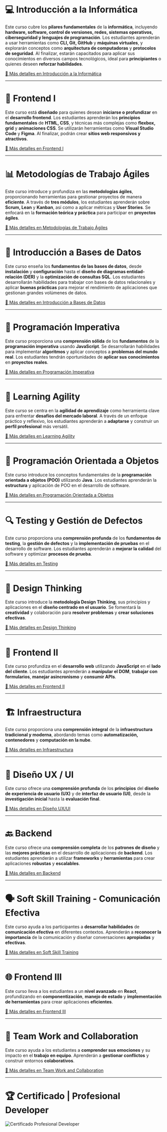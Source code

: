 # 💻 Introducción a la Informática

Este curso cubre los **pilares fundamentales** de la **informática**, incluyendo **hardware, software, control de versiones, redes, sistemas operativos, ciberseguridad y lenguajes de programación**. Los estudiantes aprenderán a usar herramientas como **CLI, Git, GitHub** y **máquinas virtuales**, y explorarán conceptos como **arquitectura de computadoras** y **protocolos de seguridad**. Al finalizar, estarán capacitados para aplicar sus conocimientos en diversos campos tecnológicos, ideal para **principiantes** o quienes deseen **reforzar habilidades**.

[📄 Más detalles en Introducción a la Informática](./Introducción_a_la_Informática/README.md)

---

# 🎨 Frontend I

Este curso está **diseñado** para quienes desean **iniciarse o profundizar** en el **desarrollo frontend**. Los estudiantes aprenderán los **principios fundamentales** de **HTML, CSS**, y técnicas más complejas como **flexbox, grid** y **animaciones CSS**. Se utilizarán herramientas como **Visual Studio Code** y **Figma**. Al finalizar, podrán crear **sitios web responsivos y atractivos**.

[📄 Más detalles en Frontend I](./Frontend_I/README.md)

---

# 📊 Metodologías de Trabajo Ágiles

Este curso introduce y profundiza en las **metodologías ágiles**, proporcionando herramientas para gestionar proyectos de manera **eficiente**. A través de **tres módulos**, los estudiantes aprenderán sobre **Scrum, Lean** y **Kanban**, así como a aplicar métricas y **User Stories**. Se enfocará en la **formación teórica y práctica** para participar en **proyectos ágiles**.

[📄 Más detalles en Metodologías de Trabajo Ágiles](./Metodologia_del_Trabajo/README.md)

---

# 💾 Introducción a Bases de Datos

Este curso enseña los **fundamentos de las bases de datos**, desde **instalación** y **configuración** hasta el **diseño de diagramas entidad-relación (DER)** y la **optimización de consultas SQL**. Los estudiantes desarrollarán habilidades para trabajar con bases de datos relacionales y aplicar **buenas prácticas** para mejorar el rendimiento de aplicaciones que gestionan grandes volúmenes de datos.

[📄 Más detalles en Introducción a Bases de Datos](./Base_de_datos/README.md)

---

# 🧩 Programación Imperativa

Este curso proporciona una **comprensión sólida** de los **fundamentos** de la **programación imperativa** usando **JavaScript**. Se desarrollarán habilidades para implementar **algoritmos** y aplicar conceptos a **problemas del mundo real**. Los estudiantes tendrán oportunidades de **aplicar sus conocimientos** en **proyectos reales**.

[📄 Más detalles en Programación Imperativa](./Programacion_Imperativa/README.md)

---

# 👔 Learning Agility

Este curso se centra en la **agilidad de aprendizaje** como herramienta clave para enfrentar **desafíos del mercado laboral**. A través de un enfoque práctico y reflexivo, los estudiantes aprenderán a **adaptarse** y construir un **perfil profesional** más versátil.

[📄 Más detalles en Learning Agility](./Learnin_Agility/README.md)

---

# 🧮 Programación Orientada a Objetos

Este curso introduce los conceptos fundamentales de la **programación orientada a objetos (POO)** utilizando **Java**. Los estudiantes aprenderán la **estructura** y aplicación de POO en el desarrollo de software.

[📄 Más detalles en Programación Orientada a Objetos](./Programacion_Orientado_a_Objetos/README.md)

---

# 🔍 Testing y Gestión de Defectos

Este curso proporciona una **comprensión profunda** de los **fundamentos de testing**, la **gestión de defectos** y la **implementación de pruebas** en el desarrollo de software. Los estudiantes aprenderán a **mejorar la calidad** del software y optimizar **procesos de prueba**.

[📄 Más detalles en Testing](./Testing/README.md)

---

# 📱 Design Thinking

Este curso introduce la **metodología Design Thinking**, sus principios y aplicaciones en el **diseño centrado en el usuario**. Se fomentará la **creatividad** y colaboración para **resolver problemas** y **crear soluciones efectivas**.

[📄 Más detalles en Design Thinking](./Desing_Thinking/README.md)

---

# 🎨 Frontend II

Este curso profundiza en el **desarrollo web** utilizando **JavaScript** en el **lado del cliente**. Los estudiantes aprenderán a **manipular el DOM**, **trabajar con formularios**, **manejar asincronismo** y **consumir APIs**.

[📄 Más detalles en Frontend II](./Frontend_II/README.md)

---

# 🏗 Infraestructura

Este curso proporciona una **comprensión integral** de la **infraestructura tradicional y moderna**, abordando temas como **automatización, contenedores** y **computación en la nube**.

[📄 Más detalles en Infraestructura](./Infraestructura_I/README.md)

---

# 🎨 Diseño UX / UI

Este curso ofrece una **comprensión profunda** de los **principios** del **diseño de experiencia de usuario (UX)** y de **interfaz de usuario (UI)**, desde la **investigación inicial** hasta la **evaluación final**.

[📄 Más detalles en Diseño UX/UI](./UX-UI/README.md)

---

# 🔙 Backend

Este curso ofrece una **comprensión completa** de los **patrones de diseño** y las **mejores prácticas** en el desarrollo de aplicaciones de **backend**. Los estudiantes aprenderán a utilizar **frameworks** y **herramientas** para crear aplicaciones **robustas** y **escalables**.

[📄 Más detalles en Backend](./Backend/README.md)

---

# 🗣️ Soft Skill Training - Comunicación Efectiva

Este curso ayuda a los participantes a **desarrollar habilidades** de **comunicación efectiva** en diferentes contextos. Aprenderán a **reconocer la importancia** de la comunicación y diseñar conversaciones **apropiadas** y **efectivas**.

[📄 Más detalles en Soft Skill Training](./Soft_Skill_Training/README.md)

---

# 🌐 Frontend III

Este curso lleva a los estudiantes a un **nivel avanzado** en **React**, profundizando en **componentización**, **manejo de estado** y **implementación de herramientas** para crear aplicaciones **eficientes**.

[📄 Más detalles en Frontend III](./Frontend_III/README.md)

---

# 🤝 Team Work and Collaboration

Este curso ayuda a los estudiantes a **comprender sus emociones** y su impacto en el **trabajo en equipo**. Aprenderán a **gestionar conflictos** y construir entornos **colaborativos**.

[📄 Más detalles en Team Work and Collaboration](./Team_Work_and_Collaboration/README.md)

---

# 🏆 Certificado | Profesional Developer 

![Certificado Profesional Developer](./CertificadoDigital.jpg)
